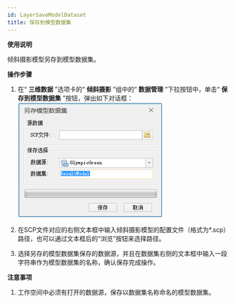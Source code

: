 ```yaml
---
id: LayerSaveModelDataset
title: 保存到模型数据集
---
```

**使用说明**

倾斜摄影模型另存到模型数据集。

**操作步骤**

  1. 在“ **三维数据** ”选项卡的“ **倾斜摄影** ”组中的“ **数据管理** ”下拉按钮中，单击“ **保存到模型数据集** ”按钮，弹出如下对话框：  
![图：“保存到模型数据集”对话框](../img/LayerSaveModelDataset_Dialog.png)   
  
  2. 在SCP文件对应的右侧文本框中输入倾斜摄影模型的配置文件（格式为*.scp）路径，也可以通过文本框后的“浏览”按钮来选择路径。
  3. 选择另存的模型数据集保存的数据源，并且在数据集右侧的文本框中输入一段字符串作为模型数据集的名称，确认保存完成操作。

**注意事项**

  1. 工作空间中必须有打开的数据源，保存以数据集名称命名的模型数据集。

 

